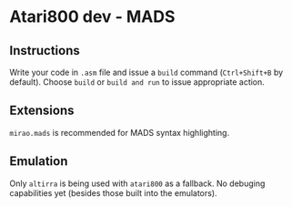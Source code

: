 # Atari800 dev - MADS

## Instructions

Write your code in `.asm` file and issue a `build` command (`Ctrl+Shift+B` by default). Choose `build` or `build and run` to issue appropriate action.

## Extensions

`mirao.mads` is recommended for MADS syntax highlighting.

## Emulation

Only `altirra` is being used with `atari800` as a fallback. No debuging capabilities yet (besides those built into the emulators).